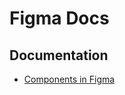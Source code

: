 Figma Docs
==========




Documentation
-------------



- [Components in Figma](https://docs.merkulov.design/components-in-figma/)